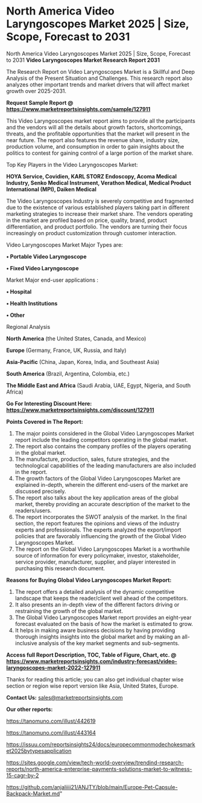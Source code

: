 # North America Video Laryngoscopes Market 2025 | Size, Scope, Forecast to 2031
 North America Video Laryngoscopes Market 2025 | Size, Scope, Forecast to 2031
<strong>Video Laryngoscopes Market Research Report 2031</strong>

The Research Report on Video Laryngoscopes Market is a Skillful and Deep Analysis of the Present Situation and Challenges. This research report also analyzes other important trends and market drivers that will affect market growth over 2025-2031.

<strong>Request Sample Report @ <a href=https://www.marketreportsinsights.com/sample/127911>https://www.marketreportsinsights.com/sample/127911</a></strong>

This Video Laryngoscopes market report aims to provide all the participants and the vendors will all the details about growth factors, shortcomings, threats, and the profitable opportunities that the market will present in the near future. The report also features the revenue share, industry size, production volume, and consumption in order to gain insights about the politics to contest for gaining control of a large portion of the market share.

Top Key Players in the Video Laryngoscopes Market:

<strong>HOYA Service, Covidien, KARL STORZ Endoscopy, Acoma Medical Industry, Senko Medical Instrument, Verathon Medical, Medical Product International (MPI), Daiken Medical</strong>

The Video Laryngoscopes Industry is severely competitive and fragmented due to the existence of various established players taking part in different marketing strategies to increase their market share. The vendors operating in the market are profiled based on price, quality, brand, product differentiation, and product portfolio. The vendors are turning their focus increasingly on product customization through customer interaction.

Video Laryngoscopes Market Major Types are:

<strong>• Portable Video Laryngoscope

• Fixed Video Laryngoscope</strong>

Market Major end-user applications :

<strong>• Hospital

• Health Institutions

• Other</strong>

Regional Analysis

</u><strong><b>North America</b></strong> (the United States, Canada, and Mexico)

<strong><b>Europe </b></strong>(Germany, France, UK, Russia, and Italy)

<strong><b>Asia-Pacific</b></strong> (China, Japan, Korea, India, and Southeast Asia)

<strong><b>South America</b></strong> (Brazil, Argentina, Colombia, etc.)

<strong><b>The Middle East and Africa</b></strong> (Saudi Arabia, UAE, Egypt, Nigeria, and South Africa)

<strong>Go For Interesting Discount Here: <a href=https://www.marketreportsinsights.com/discount/127911>https://www.marketreportsinsights.com/discount/127911</a></strong>

<strong>Points Covered in The Report:</strong>
<ol>
  <li>The major points considered in the Global Video Laryngoscopes Market report include the leading competitors operating in the global market.</li>
  <li>The report also contains the company profiles of the players operating in the global market.</li>
  <li>The manufacture, production, sales, future strategies, and the technological capabilities of the leading manufacturers are also included in the report.</li>
  <li>The growth factors of the Global Video Laryngoscopes Market are explained in-depth, wherein the different end-users of the market are discussed precisely.</li>
  <li>The report also talks about the key application areas of the global market, thereby providing an accurate description of the market to the readers/users.</li>
  <li>The report incorporates the SWOT analysis of the market. In the final section, the report features the opinions and views of the industry experts and professionals. The experts analyzed the export/import policies that are favorably influencing the growth of the Global Video Laryngoscopes Market.</li>
  <li>The report on the Global Video Laryngoscopes Market is a worthwhile source of information for every policymaker, investor, stakeholder, service provider, manufacturer, supplier, and player interested in purchasing this research document.</li>
</ol>
<strong>Reasons for Buying Global Video Laryngoscopes Market Report:</strong>

<ol>
  <li>The report offers a detailed analysis of the dynamic competitive landscape that keeps the reader/client well ahead of the competitors.</li>
  <li>It also presents an in-depth view of the different factors driving or restraining the growth of the global market.</li>
  <li>The Global Video Laryngoscopes Market report provides an eight-year forecast evaluated on the basis of how the market is estimated to grow.</li>
  <li>It helps in making aware business decisions by having providing thorough insights insights into the global market and by making an all-inclusive analysis of the key market segments and sub-segments.</li>
</ol>
<strong>Access full Report Description, TOC, Table of Figure, Chart, etc. @ <a href=https://www.marketreportsinsights.com/industry-forecast/video-laryngoscopes-market-2022-127911>https://www.marketreportsinsights.com/industry-forecast/video-laryngoscopes-market-2022-127911</a></strong>


Thanks for reading this article; you can also get individual chapter wise section or region wise report version like Asia, United States, Europe.

<strong>Contact Us:</strong>
sales@marketreportsinsights.com

<strong>Our other reports:</strong>

<a href=https://tanomuno.com/illust/442619>https://tanomuno.com/illust/442619</a>

<a href=https://tanomuno.com/illust/443164>https://tanomuno.com/illust/443164</a>

<a href=https://issuu.com/reportsinsights24/docs/europecommonmodechokesmarket2025bytypesapplication>https://issuu.com/reportsinsights24/docs/europecommonmodechokesmarket2025bytypesapplication</a>

<a href=https://sites.google.com/view/tech-world-overview/trendind-research-reports/north-america-enterprise-payments-solutions-market-to-witness-15-cagr-by-2>https://sites.google.com/view/tech-world-overview/trendind-research-reports/north-america-enterprise-payments-solutions-market-to-witness-15-cagr-by-2</a>

<a href=https://github.com/anjaliiii21/ANJTY/blob/main/Europe-Pet-Capsule-Backpack-Market.md>https://github.com/anjaliiii21/ANJTY/blob/main/Europe-Pet-Capsule-Backpack-Market.md</a>"
